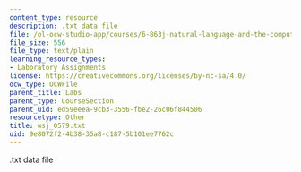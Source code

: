 ```yaml
---
content_type: resource
description: .txt data file
file: /ol-ocw-studio-app/courses/6-863j-natural-language-and-the-computer-representation-of-knowledge-spring-2003/9e8072f24b3835a8c1875b101ee7762c_wsj_0579.txt
file_size: 556
file_type: text/plain
learning_resource_types:
- Laboratory Assignments
license: https://creativecommons.org/licenses/by-nc-sa/4.0/
ocw_type: OCWFile
parent_title: Labs
parent_type: CourseSection
parent_uid: ed59eeea-9cb3-3556-fbe2-26c06f844506
resourcetype: Other
title: wsj_0579.txt
uid: 9e8072f2-4b38-35a8-c187-5b101ee7762c
---
```

.txt data file